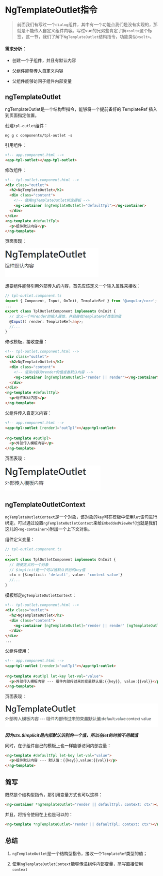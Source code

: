 # NgTemplateOutlet指令

> 前面我们有写过一个```dialog```组件，其中有一个功能点我们是没有实现的，那就是不能传入自定义组件内容。写过vue的兄弟些肯定了解```<solt>```这个标签，这一节，我们了解下```NgTemplateOutlet```结构指令，功能类似```<solt>```。

#### 需求分析：

- 创建一个子组件，并且有默认内容

- 父组件能够传入自定义内容

- 父组件能够访问子组件内部变量

## ngTemplateOutlet

ngTemplateOutlet是一个结构型指令，能够将一个提前备好的 TemplateRef 插入到页面指定位置。

创建```tpl-outlet```组件：

```
ng g c components/tpl-outlet -s
```

引用组件：

```html
<!-- app.component.html -->
<app-tpl-outlet></app-tpl-outlet>
```

修改组件：

```html
<!-- tpl-outlet.component.html -->
<div class="outlet">
  <h2>NgTemplateOutlet</h2>
  <div class="content">
    <!-- 使用ngTemplateOutlet绑定模板 -->
    <ng-container [ngTemplateOutlet]="defaultTpl"></ng-container>
  </div>
</div>
<ng-template #defaultTpl>
  <p>组件默认内容</p>
</ng-template>
```

页面表现：

![](./images/outlet1.jpg)

想要组件能够引用外部传入的内容，首先应该定义一个输入属性来接收：

```typescript
// tpl-outlet.component.ts
import { Component, Input, OnInit, TemplateRef } from '@angular/core';
...
export class TplOutletComponent implements OnInit {
  // 定义一个叫render的输入属性，并且接收TemplateRef类型的值
  @Input() render: TemplateRef<any>;
  //...
}
```

修改模板，接收变量：

```html
<!-- tpl-outlet.component.html -->
<div class="outlet">
  <h2>NgTemplateOutlet</h2>
  <div class="content">
    <!-- 渲染内容为render的值或者默认内容 -->
    <ng-container [ngTemplateOutlet]="render || render"></ng-container>
  </div>
</div>
<ng-template #defaultTpl>
  <p>组件默认内容</p>
</ng-template>
```

父组件传入自定义内容：

```html
<!-- app.component.html -->
<app-tpl-outlet [render]="outTpl"></app-tpl-outlet>

<ng-template #outTpl>
  <p>外部传入模板内容</p>
</ng-template>
```

页面表现：

![](./images/outlet2.jpg)

## ngTemplateOutletContext

```ngTemplateOutletContext```是一个对象，该对象的```key```可在模板中使用```let```语句进行绑定。可以通过设置```ngTemplateOutletContext```来给```EmbeddedViewRef```(也就是我们这儿的```<ng-container>```)附加一个上下文对象。

组件定义变量：

```typescript
// tpl-outlet.component.ts
...
export class TplOutletComponent implements OnInit {
  // 随便定义的一个对象
  // $implicit是一个可以被默认识别的key值
  ctx = {$implicit: 'default', value: 'context value'}
  //...
}
```

模板绑定```ngTemplateOutletContext```：

```html
<!-- tpl-outlet.component.html -->
<div class="outlet">
  <h2>NgTemplateOutlet</h2>
  <div class="content">
    <ng-container [ngTemplateOutlet]="render || render" [ngTemplateOutletContext]="ctx"></ng-container>
  </div>
</div>
...
```

父组件使用：

```html
<!-- app.component.html -->
<app-tpl-outlet [render]="outTpl"></app-tpl-outlet>

<ng-template #outTpl let-key let-val="value">
  <p>外部传入模板内容 --- 组件内部传过来的变量默认值:{{key}}, value:{{val}}</p>
</ng-template>
```

页面表现：

![](./images/outlet3.jpg)

***因为ctx.$implicit是内部默认识别的一个值，所以在let的时候不用赋值***

同时，在子组件自己的模板上也一样能够访问内部变量：

```html
<ng-template #defaultTpl let-key let-val="value">
  <p>组件默认内容 --- 默认值：{{key}},value:{{val}}</p>
</ng-template>
```

## 简写

既然是个结构型指令，那引用变量方式也可以这样：

```html
<ng-container *ngTemplateOutlet="render || defaultTpl; context: ctx"></ng-container>
```

并且，将指令使用在<ng-template>上也是可以的：

```html
<ng-template *ngTemplateOutlet="render || defaultTpl; context: ctx"></ng-template>
```

## 总结

1. ```ngTemplateOutlet```是一个结构型指令，接收一个```TemplateRef```类型的值；

2. 使用```ngTemplateOutletContext```能够传递组件内部变量，简写直接使用```context```